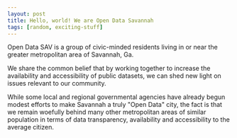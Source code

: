 ```yaml
---
layout: post
title: Hello, world! We are Open Data Savannah
tags: [random, exciting-stuff]
---
```



Open Data SAV is a group of civic-minded residents living in or near the greater metropolitan area of Savannah, Ga. 

We share the common belief that by working together to increase the availability and accessibility of public datasets, we can shed new light on issues relevant to our community. 

While some local and regional governmental agencies have already begun modest efforts to make Savannah a truly "Open Data" city, the fact is that we remain woefully behind many other metropolitan areas of similar population in terms of data transparency, availability and accessibility to the average citizen.
